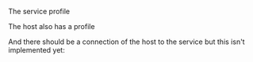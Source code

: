 
The service profile


The host also has a profile


And there should be a connection of the host to the service but this isn't implemented yet:



